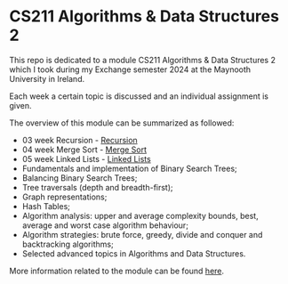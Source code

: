 # CS211 Algorithms & Data Structures 2

This repo is dedicated to a module CS211 Algorithms & Data Structures 2 which I took during my Exchange semester 2024 at the Maynooth University in Ireland.

Each week a certain topic is discussed and an individual assignment is given.

The overview of this module can be summarized as followed:
- 03 week Recursion - [Recursion](https://github.com/tmshts/dsa/tree/main/03_week)
- 04 week Merge Sort - [Merge Sort](https://github.com/tmshts/dsa/tree/main/04_week)
- 05 week Linked Lists - [Linked Lists](https://github.com/tmshts/dsa/tree/main/05_week)
- Fundamentals and implementation of Binary Search Trees;
- Balancing Binary Search Trees;
- Tree traversals (depth and breadth-first);
- Graph representations;
- Hash Tables;
- Algorithm analysis: upper and average complexity bounds, best, average and worst case algorithm behaviour;
- Algorithm strategies: brute force, greedy, divide and conquer and backtracking algorithms;
- Selected advanced topics in Algorithms and Data Structures.

More information related to the module can be found [here](https://apps.maynoothuniversity.ie/courses/?TARGET=MODULE&MODE=VIEW&MODULE_CODE=CS211&YEAR=2024).